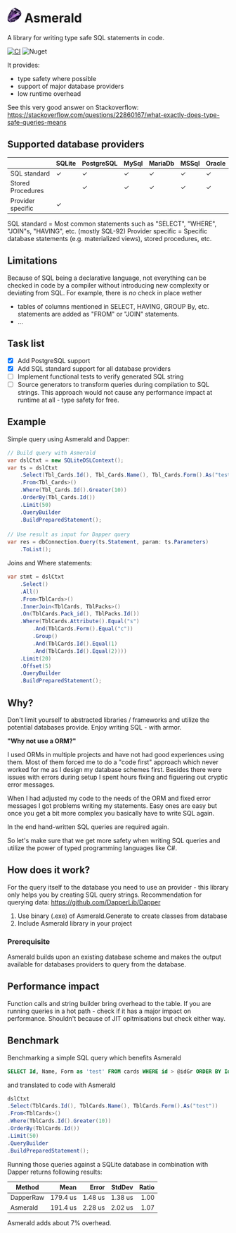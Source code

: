 ﻿# <img src="assets/asmerald_small.png" alt="Asmerald" width="32"/> Asmerald
A library for writing type safe SQL statements in code.

[![CI](https://github.com/aschollwoeck/Amorphous/actions/workflows/ci.yml/badge.svg)](https://github.com/aschollwoeck/Amorphous/actions/workflows/ci.yml)
<img alt="Nuget" src="https://img.shields.io/nuget/v/Asmerald?color=blue">

It provides:
- type safety where possible
- support of major database providers
- low runtime overhead

See this very good answer on Stackoverflow: https://stackoverflow.com/questions/22860167/what-exactly-does-type-safe-queries-means

## Supported database providers
|                   |    SQLite |  PostgreSQL |   MySql   |  MariaDb  | MSSql | Oracle  |
|------------       |---------  |--------   |--------   |--------  |------  |-------- |
| SQL standard      | ✓       |   ✓     |     ✓   |     ✓   |  ✓  |   ✓   |
| Stored Procedures |         |   ✓     |     ✓   |     ✓   |  ✓  |   ✓   |
| Provider specific | ✓       |        |         |        |    |      |

SQL standard = Most common statements such as "SELECT", "WHERE", "JOIN"s, "HAVING", etc. (mostly SQL-92)
Provider specific = Specific database statements (e.g. materialized views), stored procedures, etc.

## Limitations
Because of SQL being a declarative language, not everything can be checked in code by a compiler without introducing new complexity or deviating from SQL.
For example, there is *no* check in place wether 
- tables of columns mentioned in SELECT, HAVING, GROUP By, etc. statements are added as "FROM" or "JOIN" statements.
- ...

## Task list
- [x] Add PostgreSQL support
- [x] Add SQL standard support for all database providers
- [ ] Implement functional tests to verify generated SQL string
- [ ] Source generators to transform queries during compilation to SQL strings. This approach would not cause any performance impact at runtime at all - type safety for free.

## Example
Simple query using Asmerald and Dapper:
```C#
// Build query with Asmerald
var dslCtxt = new SQLiteDSLContext();
var ts = dslCtxt
    .Select(Tbl_Cards.Id(), Tbl_Cards.Name(), Tbl_Cards.Form().As("test"))
    .From<Tbl_Cards>()
    .Where(Tbl_Cards.Id().Greater(10))
    .OrderBy(Tbl_Cards.Id())
    .Limit(50)
    .QueryBuilder
    .BuildPreparedStatement();

// Use result as input for Dapper query
var res = dbConnection.Query(ts.Statement, param: ts.Parameters)
    .ToList();
```

Joins and Where statements:
```C#
var stmt = dslCtxt
    .Select()
    .All()
    .From<TblCards>()
    .InnerJoin<TblCards, TblPacks>()
    .On(TblCards.Pack_id(), TblPacks.Id())
    .Where(TblCards.Attribute().Equal("s")
        .And(TblCards.Form().Equal("c"))
        .Group()
        .And(TblCards.Id().Equal(1)
        .And(TblCards.Id().Equal(2))))
    .Limit(20)
    .Offset(5)
    .QueryBuilder
    .BuildPreparedStatement();
```

## Why?
Don't limit yourself to abstracted libraries / frameworks and utilize the potential databases provide.
Enjoy writing SQL - with armor.

**"Why not use a ORM?"**

I used ORMs in multiple projects and have not had good experiences using them.
Most of them forced me to do a "code first" approach which never worked for me as I design my database schemes first.
Besides there were issues with errors during setup I spent hours fixing and figuering out cryptic error messages.

When I had adjusted my code to the needs of the ORM and fixed error messages I got problems writing my statements.
Easy ones are easy but once you get a bit more complex you basically have to write SQL again.

In the end hand-written SQL queries are required again.

So let's make sure that we get more safety when writing SQL queries and utilize the power of typed programming languages like C#.


## How does it work?
For the query itself to the database you need to use an provider - this library only helps you by creating SQL query strings.
Recommendation for querying data: https://github.com/DapperLib/Dapper

1. Use binary (.exe) of Asmerald.Generate to create classes from database
2. Include Asmerald library in your project

### Prerequisite
Asmerald builds upon an existing database scheme and makes the output available for databases providers to query from the database.


## Performance impact
Function calls and string builder bring overhead to the table. 
If you are running queries in a hot path - check if it has a major impact on performance.
Shouldn't because of JIT opitmisations but check either way.

## Benchmark
Benchmarking a simple SQL query which benefits Asmerald
```SQL
SELECT Id, Name, Form as 'test' FROM cards WHERE id > @idGr ORDER BY Id LIMIT @limit
```
and translated to code with Asmerald
```C#
dslCtxt
.Select(TblCards.Id(), TblCards.Name(), TblCards.Form().As("test"))
.From<TblCards>()
.Where(TblCards.Id().Greater(10))
.OrderBy(TblCards.Id())
.Limit(50)
.QueryBuilder
.BuildPreparedStatement();
```
Running those queries against a SQLite database in combination with Dapper returns following results:

|      Method |     Mean |   Error |  StdDev | Ratio |
|------------ |---------:|--------:|--------:|------:|
| DapperRaw | 179.4 us | 1.48 us | 1.38 us |  1.00 |
| Asmerald | 191.4 us | 2.28 us | 2.02 us |  1.07 |

Asmerald adds about 7% overhead.
